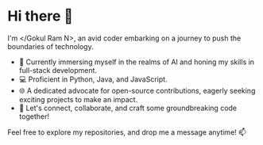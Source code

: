 # Hi there 👋


I'm </Gokul Ram N>, an avid coder embarking on a journey to push the boundaries of technology.

- 🚀 Currently immersing myself in the realms of AI and honing my skills in full-stack development.
- 💻 Proficient in Python, Java, and JavaScript.
- 🌐 A dedicated advocate for open-source contributions, eagerly seeking exciting projects to make an impact.
- 🤝 Let's connect, collaborate, and craft some groundbreaking code together!

Feel free to explore my repositories, and drop me a message anytime! 📫



<!--## I'm Gokul Ram N, a passionate coder on a mission to explore and innovate in the world of technology.

- 🚀 Currently diving into AI and full-stack development.
- 💻 Proficient in Python, Java, Flutter and FastAPI.
- 🌐 Open-source enthusiast, always looking for exciting projects to contribute to.
- 🤝 Let's connect, collaborate, and code together!

Feel free to explore my repositories and don't hesitate to reach out! 📫


**GokulRamN/gokulramn** is a ✨ _special_ ✨ repository because its `README.md` (this file) appears on your GitHub profile.

Here are some ideas to get you started:

- 🔭 I’m currently working on ...
- 🌱 I’m currently learning ...
- 👯 I’m looking to collaborate on ...
- 🤔 I’m looking for help with ...
- 💬 Ask me about ...
- 📫 How to reach me: ...
- 😄 Pronouns: ...
- ⚡ Fun fact: ...
-->
